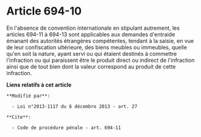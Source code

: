 # Article 694-10

En l'absence de convention internationale en stipulant autrement, les articles 694-11 à 694-13 sont applicables aux demandes
d'entraide émanant des autorités étrangères compétentes, tendant à la saisie, en vue de leur confiscation ultérieure, des
biens meubles ou immeubles, quelle qu'en soit la nature, ayant servi ou qui étaient destinés à commettre l'infraction ou qui
paraissent être le produit direct ou indirect de l'infraction ainsi que de tout bien dont la valeur correspond au produit de
cette infraction.

**Liens relatifs à cet article**

	**Modifié par**:

	  - Loi n°2013-1117 du 6 décembre 2013 - art. 27

	**Cite**:

	  - Code de procédure pénale - art. 694-11
